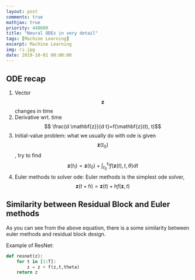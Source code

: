 ```yaml
---
layout: post
comments: true
mathjax: true
priority: 440000
title: "Neural ODEs in very detail"
tags: [Machine Learning]
excerpt: Machine Learning
img: ri.jpg
date: 2019-10-01 00:00:00
---
```


## ODE recap
1. Vector $$\mathbf{z}$$ changes in time
2. Derivative wrt. time $$ \frac{d \mathbf{z}}{d t}=f(\mathbf{z}(t), t)$$
3. Initial-value problem: what we usually do with ode is given $$\mathbf{z}(t_{0})$$, try to find
$$
\mathbf{z}\left(t_{1}\right)=\mathbf{z}\left(t_{0}\right)+\int_{t_{0}}^{t_{1}} f(\mathbf{z}(t), t, \theta) d t
$$ 
4. Euler methods to solver ode: Euler methods is the simplest ode solver,
$$
\mathbf{z}(t+h)=\mathbf{z}(t)+h f(\mathbf{z}, t)
$$




## Similarity between Residual Block and Euler methods

As you can see from the above equation, there is a some similarity between euler methods and residual block design.

Example of ResNet:

```python
def resnet(z):
    for t in [1:T]:
        z = z + f(z,t,theta)
    return z
```


